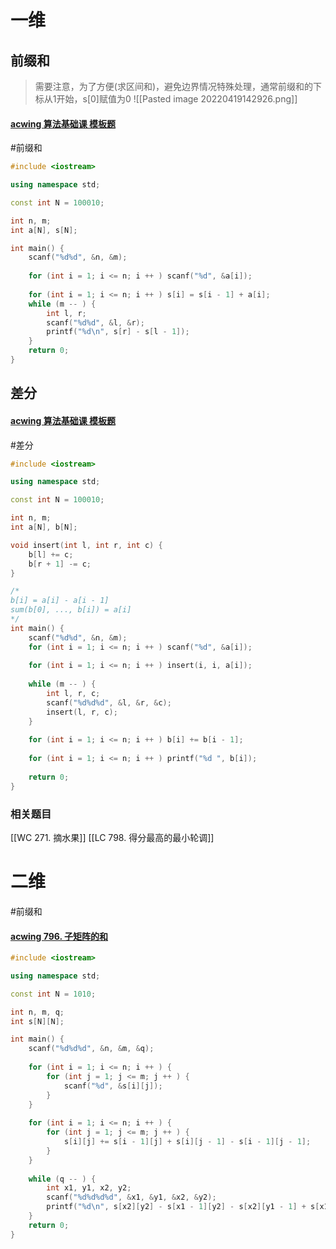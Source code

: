# 一维

## 前缀和
> 需要注意，为了方便(求区间和)，避免边界情况特殊处理，通常前缀和的下标从1开始，s[0]赋值为0
![[Pasted image 20220419142926.png]]
#### [acwing 算法基础课 模板题](https://www.acwing.com/activity/content/problem/content/829/)
#前缀和
~~~c++
#include <iostream>

using namespace std; 

const int N = 100010; 

int n, m; 
int a[N], s[N]; 

int main() {
    scanf("%d%d", &n, &m); 
    
    for (int i = 1; i <= n; i ++ ) scanf("%d", &a[i]);
    
    for (int i = 1; i <= n; i ++ ) s[i] = s[i - 1] + a[i]; 
    while (m -- ) {
        int l, r; 
        scanf("%d%d", &l, &r); 
        printf("%d\n", s[r] - s[l - 1]); 
    }
    return 0; 
}
~~~
## 差分
#### [acwing 算法基础课 模板题](https://www.acwing.com/problem/content/799/)
#差分
~~~c++
#include <iostream>

using namespace std; 

const int N = 100010; 

int n, m; 
int a[N], b[N]; 

void insert(int l, int r, int c) {
    b[l] += c; 
    b[r + 1] -= c; 
}

/*
b[i] = a[i] - a[i - 1]
sum(b[0], ..., b[i]) = a[i]
*/
int main() {
    scanf("%d%d", &n, &m); 
    for (int i = 1; i <= n; i ++ ) scanf("%d", &a[i]); 
    
    for (int i = 1; i <= n; i ++ ) insert(i, i, a[i]); 
    
    while (m -- ) {
        int l, r, c; 
        scanf("%d%d%d", &l, &r, &c); 
        insert(l, r, c); 
    }
    
    for (int i = 1; i <= n; i ++ ) b[i] += b[i - 1]; 
    
    for (int i = 1; i <= n; i ++ ) printf("%d ", b[i]); 
    
    return 0; 
}
~~~

### 相关题目
[[WC 271. 摘水果]]
[[LC 798. 得分最高的最小轮调]]
# 二维
#前缀和
#### [acwing 796. 子矩阵的和](https://www.acwing.com/problem/content/description/798/)
~~~c++
#include <iostream>

using namespace std; 

const int N = 1010; 

int n, m, q;
int s[N][N]; 

int main() {
    scanf("%d%d%d", &n, &m, &q); 
    
    for (int i = 1; i <= n; i ++ ) {
        for (int j = 1; j <= m; j ++ ) {
            scanf("%d", &s[i][j]); 
        }
    }
    
    for (int i = 1; i <= n; i ++ ) {
        for (int j = 1; j <= m; j ++ ) {
            s[i][j] += s[i - 1][j] + s[i][j - 1] - s[i - 1][j - 1]; 
        }
    }
    
    while (q -- ) {
        int x1, y1, x2, y2; 
        scanf("%d%d%d%d", &x1, &y1, &x2, &y2); 
        printf("%d\n", s[x2][y2] - s[x1 - 1][y2] - s[x2][y1 - 1] + s[x1 - 1][y1 - 1]); 
    }
    return 0; 
}
~~~